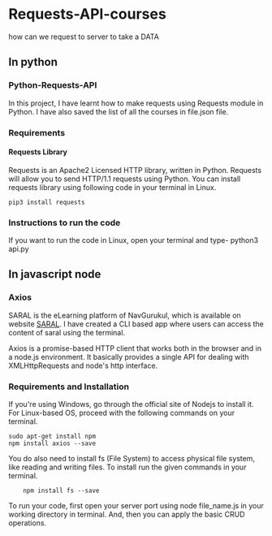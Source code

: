 # Requests-API-courses
how can we request to server to take a DATA
## In python

### Python-Requests-API
In this project, I have learnt how to make requests using Requests module in Python. I have also saved the list of all the courses in file.json file.

### Requirements
#### Requests Library
Requests is an Apache2 Licensed HTTP library, written in Python. Requests will allow you to send HTTP/1.1 requests using Python. You can install requests library using following code in your terminal in Linux.

    pip3 install requests

### Instructions to run the code
If you want to run the code in Linux, open your terminal and type- python3 api.py


##  In javascript node

### Axios
SARAL is the eLearning platform of NavGurukul, which is available on website [SARAL](http://saral.navgurukul.org). I have created a CLI based app where users can access the content of saral using the terminal.

Axios is a promise-based HTTP client that works both in the browser and in a node.js environment. It basically provides a single API for dealing with XMLHttpRequests and node's http interface.

### Requirements and Installation
If you're using Windows, go through the official site of Nodejs to install it. For Linux-based OS, proceed with the following commands on your terminal.

    sudo apt-get install npm
    npm install axios --save
You do also need to install fs (File System) to access physical file system, like reading and writing files. To install run the given commands in your terminal.

        npm install fs --save
To run your code, first open your server port using node file_name.js in your working directory in terminal. And, then you can apply the basic CRUD operations.
